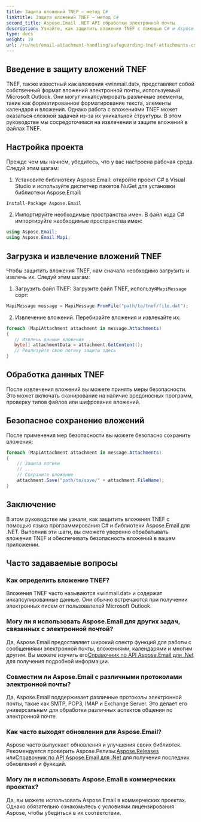 ```yaml
---
title: Защита вложений TNEF — метод C#
linktitle: Защита вложений TNEF — метод C#
second_title: Aspose.Email .NET API обработки электронной почты
description: Узнайте, как защитить вложения TNEF с помощью C# и Aspose.Email для .NET. Пошаговое руководство с исходным кодом.
type: docs
weight: 19
url: /ru/net/email-attachment-handling/safeguarding-tnef-attachments-csharp-method/
---
```


## Введение в защиту вложений TNEF

TNEF, также известный как вложения «winmail.dat», представляет собой собственный формат вложений электронной почты, используемый Microsoft Outlook. Они могут инкапсулировать различные элементы, такие как форматированное форматирование текста, элементы календаря и вложения. Однако работа с вложениями TNEF может оказаться сложной задачей из-за их уникальной структуры. В этом руководстве мы сосредоточимся на извлечении и защите вложений в файлах TNEF.

## Настройка проекта

Прежде чем мы начнем, убедитесь, что у вас настроена рабочая среда. Следуй этим шагам:

1. Установите библиотеку Aspose.Email: откройте проект C# в Visual Studio и используйте диспетчер пакетов NuGet для установки библиотеки Aspose.Email:

```bash
Install-Package Aspose.Email
```

2. Импортируйте необходимые пространства имен. В файл кода C# импортируйте необходимые пространства имен:

```csharp
using Aspose.Email;
using Aspose.Email.Mapi;
```

## Загрузка и извлечение вложений TNEF

Чтобы защитить вложения TNEF, нам сначала необходимо загрузить и извлечь их. Следуй этим шагам:

1.  Загрузить файл TNEF: Загрузите файл TNEF, используя`MapiMessage` сорт:

```csharp
MapiMessage message = MapiMessage.FromFile("path/to/tnef/file.dat");
```

2. Извлечение вложений. Перебирайте вложения и извлекайте их:

```csharp
foreach (MapiAttachment attachment in message.Attachments)
{
   // Извлечь данные вложения
   byte[] attachmentData = attachment.GetContent();
   // Реализуйте свою логику защиты здесь
}
```

## Обработка данных TNEF

После извлечения вложений вы можете принять меры безопасности. Это может включать сканирование на наличие вредоносных программ, проверку типов файлов или шифрование вложений.

## Безопасное сохранение вложений

После применения мер безопасности вы можете безопасно сохранить вложения:

```csharp
foreach (MapiAttachment attachment in message.Attachments)
{
    // Защита логики
    // ...
    // Сохраните вложение
    attachment.Save("path/to/save/" + attachment.FileName);
}
```

## Заключение

В этом руководстве мы узнали, как защитить вложения TNEF с помощью языка программирования C# и библиотеки Aspose.Email для .NET. Выполнив эти шаги, вы сможете уверенно обрабатывать вложения TNEF и обеспечивать безопасность вложений в вашем приложении.

## Часто задаваемые вопросы

### Как определить вложение TNEF?

Вложения TNEF часто называются «winmail.dat» и содержат инкапсулированные данные. Они обычно встречаются при получении электронных писем от пользователей Microsoft Outlook.

### Могу ли я использовать Aspose.Email для других задач, связанных с электронной почтой?

 Да, Aspose.Email предоставляет широкий спектр функций для работы с сообщениями электронной почты, вложениями, календарями и многим другим. Вы можете изучить его[Справочник по API Aspose.Email для .Net](https://reference.aspose.com/email/net) для получения подробной информации.

### Совместим ли Aspose.Email с различными протоколами электронной почты?

Да, Aspose.Email поддерживает различные протоколы электронной почты, такие как SMTP, POP3, IMAP и Exchange Server. Это делает его универсальным для обработки различных аспектов общения по электронной почте.

### Как часто выходят обновления для Aspose.Email?

 Aspose часто выпускает обновления и улучшения своих библиотек. Рекомендуется проверить Aspose.Релизы:[Aspose.Releases](https://releases.aspose.com/email/net/) или[Справочник по API Aspose.Email для .Net](https://reference.aspose.com/email/net) для получения последних обновлений и функций.

### Могу ли я использовать Aspose.Email в коммерческих проектах?

Да, вы можете использовать Aspose.Email в коммерческих проектах. Однако обязательно ознакомьтесь с условиями лицензирования Aspose, чтобы убедиться в их соответствии.